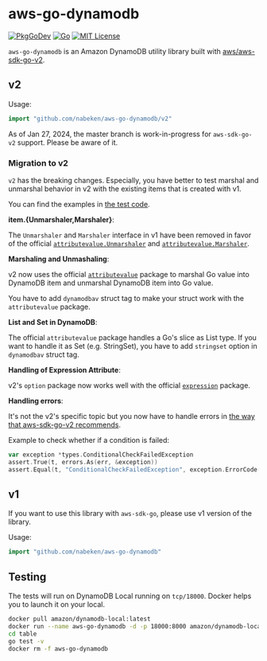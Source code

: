 # aws-go-dynamodb

[![PkgGoDev](https://pkg.go.dev/badge/github.com/nabeken/aws-go-dynamodb)](https://pkg.go.dev/github.com/nabeken/aws-go-dynamodb)
[![Go](https://github.com/nabeken/aws-go-dynamodb/actions/workflows/go.yml/badge.svg)](https://github.com/nabeken/aws-go-dynamodb/actions/workflows/go.yml)
[![MIT License](http://img.shields.io/badge/license-MIT-blue.svg)](https://github.com/nabeken/aws-go-dynamodb/blob/master/LICENSE)

`aws-go-dynamodb` is an Amazon DynamoDB utility library built with [aws/aws-sdk-go-v2](https://github.com/aws/aws-sdk-go-v2).

## v2

Usage:
```go
import "github.com/nabeken/aws-go-dynamodb/v2"
```

As of Jan 27, 2024, the master branch is work-in-progress for `aws-sdk-go-v2` support. Please be aware of it.

### Migration to v2

`v2` has the breaking changes. Especially, you have better to test marshal and unmarshal behavior in v2 with the existing items that is created with v1.

You can find the examples in [the test code](https://github.com/nabeken/aws-go-dynamodb/blob/master/table/table_test.go).

**item.{Unmarshaler,Marshaler}**:

The `Unmarshaler` and `Marshaler` interface in v1 have been removed in favor of the official [`attributevalue.Unmarshaler`](https://pkg.go.dev/github.com/aws/aws-sdk-go-v2/feature/dynamodb/attributevalue#Unmarshaler) and  [`attributevalue.Marshaler`](https://pkg.go.dev/github.com/aws/aws-sdk-go-v2/feature/dynamodb/attributevalue#Marshaler).

**Marshaling and Unmashaling**:

v2 now uses the official [`attributevalue`](https://pkg.go.dev/github.com/aws/aws-sdk-go-v2/feature/dynamodb/attributevalue) package to marshal Go value into DynamoDB item and unmarshal DynamoDB item into Go value.

You have to add `dynamodbav` struct tag to make your struct work with the `attributevalue` package.

**List and Set in DynamoDB**:

The official `attributevalue` package handles a Go's slice as List type. If you want to handle it as Set (e.g. StringSet), you have to add `stringset` option in `dynamodbav` struct tag.

**Handling of Expression Attribute**:

v2's `option` package now works well with the official [`expression`](https://pkg.go.dev/github.com/aws/aws-sdk-go-v2/feature/dynamodb/expression) package.

**Handling errors**:

It's not the v2's specific topic but you now have to handle errors in [the way that aws-sdk-go-v2 recommends](https://aws.github.io/aws-sdk-go-v2/docs/handling-errors/).

Example to check whether if a condition is failed:
```go
var exception *types.ConditionalCheckFailedException
assert.True(t, errors.As(err, &exception))
assert.Equal(t, "ConditionalCheckFailedException", exception.ErrorCode())
```

## v1

If you want to use this library with `aws-sdk-go`, please use v1 version of the library.

Usage:
```go
import "github.com/nabeken/aws-go-dynamodb"
```

## Testing

The tests will run on DynamoDB Local running on `tcp/18000`. Docker helps you to launch it on your local.

```sh
docker pull amazon/dynamodb-local:latest
docker run --name aws-go-dynamodb -d -p 18000:8000 amazon/dynamodb-local:latest
cd table
go test -v
docker rm -f aws-go-dynamodb
```
